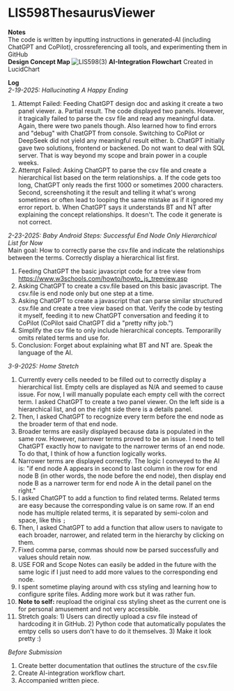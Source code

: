 # LIS598ThesaurusViewer
**Notes**
<br>The code is written by inputting instructions in generated-AI (including ChatGPT and CoPilot), crossreferencing all tools, and experimenting them in GitHub</br>
**Design Concept Map**
![LIS598(3)](https://github.com/user-attachments/assets/4f31fbcb-fc80-457d-ae63-efcafd953423)
**AI-Integration Flowchart**
Created in LucidChart

**Log**<br>
*2-19-2025: Hallucinating A Happy Ending*	
1. Attempt Failed: Feeding ChatGPT design doc and asking it create a two panel viewer. 
	a. Partial result. The code displayed two panels. However, it tragically failed to parse the csv file and read any meaningful data. Again, there were two panels though. Also learned how to find errors and "debug" with ChatGPT from console. Switching to CoPilot or DeepSeek did not yield any meaningful result either.
	b. ChatGPT initially gave two solutions, frontend or backened. Do not want to deal with SQL server. That is way beyond my scope and brain power in a couple weeks. 
2. Attempt Failed: Asking ChatGPT to parse the csv file and create a hierarchical list based on the term relationships.
	a. If the code gets too long, ChatGPT only reads the first 1000 or sometimes 2000 characters. Second, screenshoting it the result and telling it what's wrong sometimes or often lead to looping the same mistake as if it ignored my error report.
	b. When ChatGPT says it understands BT and NT after explaining the concept relationships. It doesn't. The code it generate is not correct.

*2-23-2025: Baby Android Steps: Successful End Node Only Hierarchical List for Now*<br>
Main goal: How to correctly parse the csv.file and indicate the relationships between the terms. Correctly display a hierarchical list first.<br>
1. Feeding ChatGPT the basic javascript code for a tree view from https://www.w3schools.com/howto/howto_js_treeview.asp
2. Asking ChatGPT to create a csv.file based on this basic javascript. The csv.file is end node only but one step at a time.
3. Asking ChatGPT to create a javascript that can parse similar structured csv.file and create a tree view based on that. Verify the code by testing it myself, feeding it to new ChatGPT conversation and feeding it to CoPilot (CoPilot said ChatGPT did a "pretty nifty job.")
4. Simplify the csv file to only include hierarchical concepts. Temporarilly omits related terms and use for.  
5. Conclusion: Forget about explaining what BT and NT are. Speak the language of the AI.

*3-9-2025: Home Stretch*<br>
1. Currently every cells needed to be filled out to correctly display a hierarchical list. Empty cells are displayed as N/A and seemed to cause issue. For now, I will manually populate each empty cell with the correct term. I asked ChatGPT to create a two panel viewer. On the left side is a hierarchical list, and on the right side there is a details panel. 
2. Then, I asked ChatGPT to recognize every term before the end node as the broader term of that end node.
3. Broader terms are easily displayed because data is populated in the same row. However, narrower terms proved to be an issue. I need to tell ChatGPT exactly how to navigate to the narrower terms of an end node. To do that, I think of how a function logically works. 
4. Narrower terms are displayed correctly. The logic I conveyed to the AI is: "if end node A appears in second to last column in the row for end node B (in other words, the node before the end node), then display end node B as a narrower term for end node A in the detail panel on the right."
5. I asked ChatGPT to add a function to find related terms. Related terms are easy because the corresponding value is on same row. If an end node has multiple related terms, it is separated by semi-colon and space, like this ```; ```
6. Then, I asked ChatGPT to add a function that allow users to navigate to each broader, narrower, and related term in the hierarchy by clicking on them.
7. Fixed comma parse, commas should now be parsed successfully and values should retain now. 
8. USE FOR and Scope Notes can easily be added in the future with the same logic if I just need to add more values to the corresponding end node.
9. I spent sometime playing around with css styling and learning how to configure sprite files. Adding more work but it was rather fun.
10. **Note to self:** reupload the original css styling sheet as the current one is for personal amusement and not very accessible. 
11. Stretch goals: 1) Users can directly upload a csv file instead of hardcoding it in GitHub. 2) Python code that automatically populates the emtpy cells so users don't have to do it themselves. 3) Make it look pretty :)

*Before Submission*<br>
1. Create better documentation that outlines the structure of the csv.file
2. Create AI-integration workflow chart.
3. Accompanied written piece. 
